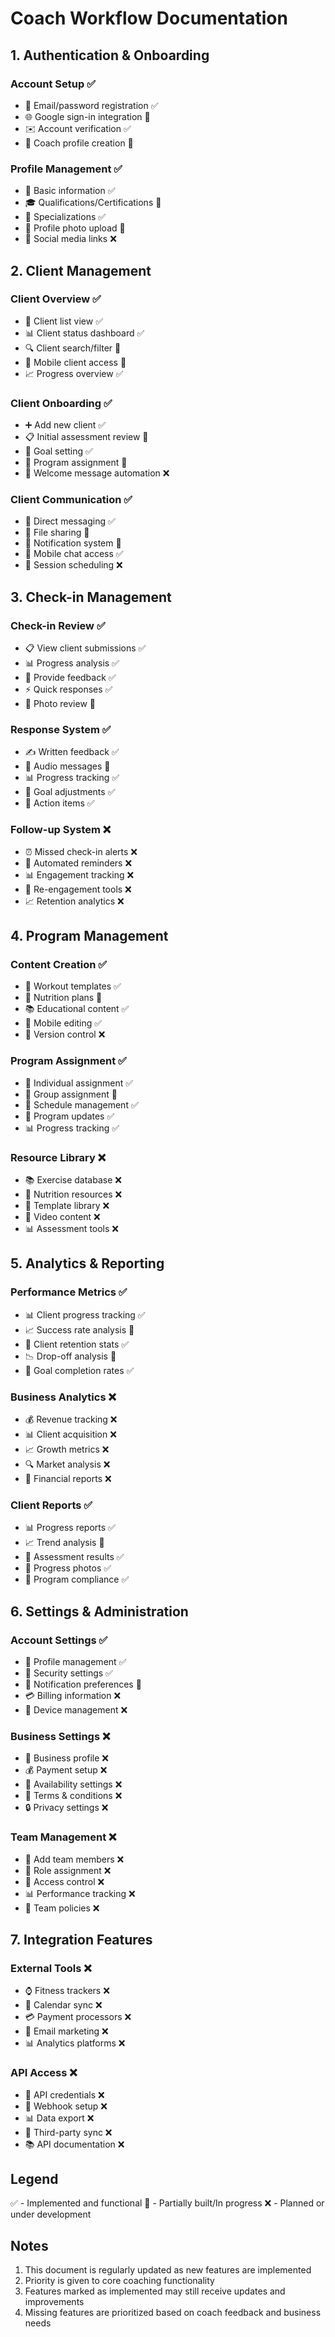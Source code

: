 # Coach Workflow Documentation

## 1. Authentication & Onboarding
### Account Setup ✅
- 🔑 Email/password registration ✅
- 🌐 Google sign-in integration 🚧
- ✉️ Account verification ✅
- 👤 Coach profile creation 🚧

### Profile Management ✅
- 📝 Basic information ✅
- 🎓 Qualifications/Certifications 🚧
- 💼 Specializations ✅
- 📸 Profile photo upload 🚧
- 🔗 Social media links ❌

## 2. Client Management
### Client Overview ✅
- 👥 Client list view ✅
- 📊 Client status dashboard ✅
- 🔍 Client search/filter 🚧
- 📱 Mobile client access 🚧
- 📈 Progress overview ✅

### Client Onboarding ✅
- ➕ Add new client ✅
- 📋 Initial assessment review 🚧
- 🎯 Goal setting ✅
- 📅 Program assignment 🚧
- 📨 Welcome message automation ❌

### Client Communication ✅
- 💬 Direct messaging ✅
- 📎 File sharing 🚧
- 🔔 Notification system 🚧
- 📱 Mobile chat access ✅
- 📅 Session scheduling ❌

## 3. Check-in Management
### Check-in Review ✅
- 📋 View client submissions ✅
- 📊 Progress analysis ✅
- 💭 Provide feedback ✅
- ⚡ Quick responses ✅
- 📸 Photo review 🚧

### Response System ✅
- ✍️ Written feedback ✅
- 🎤 Audio messages 🚧
- 📊 Progress tracking ✅
- 🎯 Goal adjustments ✅
- 📝 Action items ✅

### Follow-up System ❌
- ⏰ Missed check-in alerts ❌
- 🔄 Automated reminders ❌
- 📊 Engagement tracking ❌
- 🤝 Re-engagement tools ❌
- 📈 Retention analytics ❌

## 4. Program Management
### Content Creation ✅
- 📝 Workout templates ✅
- 🥗 Nutrition plans 🚧
- 📚 Educational content ✅
- 📱 Mobile editing ✅
- 🔄 Version control ❌

### Program Assignment ✅
- 👥 Individual assignment ✅
- 👥 Group assignment 🚧
- 📅 Schedule management ✅
- 🔄 Program updates ✅
- 📊 Progress tracking ✅

### Resource Library ❌
- 📚 Exercise database ❌
- 🥗 Nutrition resources ❌
- 📝 Template library ❌
- 🎥 Video content ❌
- 📊 Assessment tools ❌

## 5. Analytics & Reporting
### Performance Metrics ✅
- 📊 Client progress tracking ✅
- 📈 Success rate analysis 🚧
- 👥 Client retention stats ✅
- 📉 Drop-off analysis 🚧
- 🎯 Goal completion rates ✅

### Business Analytics ❌
- 💰 Revenue tracking ❌
- 📊 Client acquisition ❌
- 📈 Growth metrics ❌
- 🔍 Market analysis ❌
- 📑 Financial reports ❌

### Client Reports ✅
- 📊 Progress reports ✅
- 📈 Trend analysis 🚧
- 📝 Assessment results ✅
- 📸 Progress photos ✅
- 📑 Program compliance ✅

## 6. Settings & Administration
### Account Settings ✅
- 👤 Profile management ✅
- 🔐 Security settings ✅
- 🔔 Notification preferences 🚧
- 💳 Billing information ❌
- 📱 Device management ❌

### Business Settings ❌
- 💼 Business profile ❌
- 💰 Payment setup ❌
- 📅 Availability settings ❌
- 📝 Terms & conditions ❌
- 🔒 Privacy settings ❌

### Team Management ❌
- 👥 Add team members ❌
- 👤 Role assignment ❌
- 🔑 Access control ❌
- 📊 Performance tracking ❌
- 📝 Team policies ❌

## 7. Integration Features
### External Tools ❌
- ⌚ Fitness trackers ❌
- 📅 Calendar sync ❌
- 💳 Payment processors ❌
- 📧 Email marketing ❌
- 📊 Analytics platforms ❌

### API Access ❌
- 🔌 API credentials ❌
- 🔗 Webhook setup ❌
- 📊 Data export ❌
- 🔄 Third-party sync ❌
- 📚 API documentation ❌

## Legend
✅ - Implemented and functional
🚧 - Partially built/In progress
❌ - Planned or under development

## Notes
1. This document is regularly updated as new features are implemented
2. Priority is given to core coaching functionality
3. Features marked as implemented may still receive updates and improvements
4. Missing features are prioritized based on coach feedback and business needs 